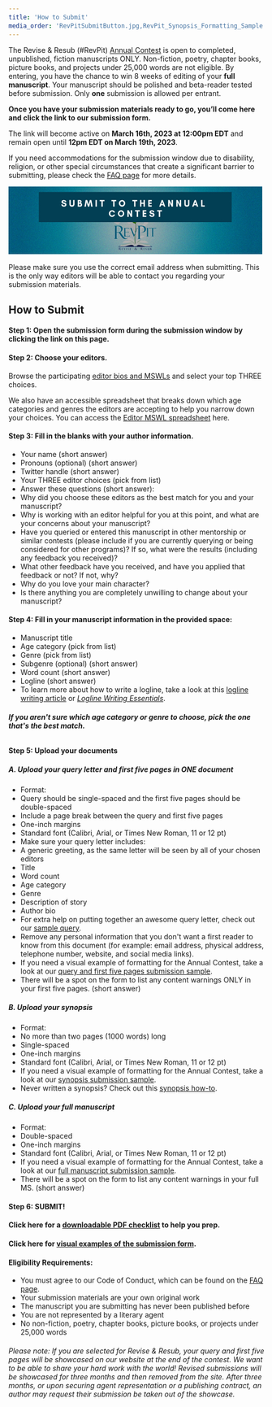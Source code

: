 ```yaml
---
title: 'How to Submit'
media_order: 'RevPitSubmitButton.jpg,RevPit_Synopsis_Formatting_Sample.docx,RevPit_Full_Manuscript_Formatting_Sample.docx,RevPit_Query5Pages_Formatting_Sample.docx,RevPitSubmissionChecklist.pdf'
---
```


The Revise & Resub (#RevPit) [Annual Contest](http://reviseresub.com/annual-contest) is open to completed, unpublished, fiction manuscripts ONLY. Non-fiction, poetry, chapter books, picture books, and projects under 25,000 words are not eligible. By entering, you have the chance to win 8 weeks of editing of your **full manuscript**. Your manuscript should be polished and beta-reader tested before submission. Only **one** submission is allowed per entrant.
 
**Once you have your submission materials ready to go, you’ll come here and click the link to our submission form.**
 
The link will become active on **March 16th, 2023 at 12:00pm EDT** and remain open until **12pm EDT on March 19th, 2023**.
 
If you need accommodations for the submission window due to disability, religion, or other special circumstances that create a significant barrier to submitting, please check the [FAQ page](https://reviseresub.com/faq) for more details.
 
[![Submit Button](RevPitSubmitButton.jpg)](https://forms.gle/442dqQzhw5jSdF1T8)

Please make sure you use the correct email address when submitting. This is the only way editors will be able to contact you regarding your submission materials.

## How to Submit

#### Step 1: Open the submission form during the submission window by clicking the link on this page.

#### Step 2: Choose your editors.
Browse the participating [editor bios and MSWLs](https://reviseresub.com/editors) and select your top THREE choices. 

We also have an accessible spreadsheet that breaks down which age categories and genres the editors are accepting to help you narrow down your choices. You can access the [Editor MSWL spreadsheet](https://www.reviseresub.com/annual-contest/editor-mswl-spreadsheet) here.
 
#### Step 3: Fill in the blanks with your author information.
 * Your name (short answer)
 * Pronouns (optional) (short answer)
 * Twitter handle (short answer)
 * Your THREE editor choices (pick from list)
 * Answer these questions (short answer):
  * Why did you choose these editors as the best match for you and your manuscript?
  * Why is working with an editor helpful for you at this point, and what are your concerns about your manuscript?
  * Have you queried or entered this manuscript in other mentorship or similar contests (please include if you are currently querying or being considered for other programs)? If so, what were the results (including any feedback you received)?
  * What other feedback have you received, and have you applied that feedback or not? If not, why?
  * Why do you love your main character?
  * Is there anything you are completely unwilling to change about your manuscript?
 
#### Step 4: Fill in your manuscript information in the provided space:

 * Manuscript title
 * Age category (pick from list)
 * Genre (pick from list)
 * Subgenre (optional) (short answer)
 * Word count (short answer)
 * Logline (short answer)
  * To learn more about how to write a logline, take a look at this [logline writing article](https://writershelpingwriters.net/2016/01/how-and-why-to-write-a-log-line-for-your-story?target=_blank) or [_Logline Writing Essentials_](https://www.jenichappelleeditorial.com/post/essentials-for-writers-loglines?target=_blank).

###### **If you aren't sure which age category or genre to choose, pick the one that's the best match.**

#### Step 5: Upload your documents
 
##### A. Upload your query letter and first five pages in ONE document
 * Format:
  * Query should be single-spaced and the first five pages should be double-spaced
  * Include a page break between the query and first five pages
  * One-inch margins
  * Standard font (Calibri, Arial, or Times New Roman, 11 or 12 pt)
 * Make sure your query letter includes:
  * A generic greeting, as the same letter will be seen by all of your chosen editors
  * Title
  * Word count
  * Age category
  * Genre
  * Description of story
  * Author bio
 * For extra help on putting together an awesome query letter, check out our [sample query](https://reviseresub.com/annual-contest/sample-query).
 * Remove any personal information that you don't want a first reader to know from this document (for example: email address, physical address, telephone number, website, and social media links). 
 * If you need a visual example of formatting for the Annual Contest, take a look at our [query and first five pages submission sample](RevPit_Query5Pages_Formatting_Sample.docx).
 * There will be a spot on the form to list any content warnings ONLY in your first five pages. (short answer)

##### B. Upload your synopsis
 * Format:
  * No more than two pages (1000 words) long
  * Single-spaced
  * One-inch margins
  * Standard font (Calibri, Arial, or Times New Roman, 11 or 12 pt)
  * If you need a visual example of formatting for the Annual Contest, take a look at our [synopsis submission sample](RevPit_Synopsis_Formatting_Sample.docx).
 * Never written a synopsis? Check out this [synopsis how-to](http://www.writersdigest.com/editor-blogs/guide-to-literary-agents/mastering-dreaded-synopsis?target=_blank). 

##### C. Upload your full manuscript
 * Format:
  * Double-spaced
  * One-inch margins
  * Standard font (Calibri, Arial, or Times New Roman, 11 or 12 pt)
  * If you need a visual example of formatting for the Annual Contest, take a look at our [full manuscript submission sample](RevPit_Full_Manuscript_Formatting_Sample.docx).
 * There will be a spot on the form to list any content warnings in your full MS. (short answer)

#### Step 6: SUBMIT!
 
#### Click here for a [downloadable PDF checklist](RevPitSubmissionChecklist.pdf) to help you prep.

#### Click here for [visual examples of the submission form](/annual-contest/submission-example).
 
#### Eligibility Requirements:
 * You must agree to our Code of Conduct, which can be found on the [FAQ page](https://reviseresub.com/faq).
 * Your submission materials are your own original work
 * The manuscript you are submitting has never been published before
 * You are not represented by a literary agent
 * No non-fiction, poetry, chapter books, picture books, or projects under 25,000 words  

###### Please note: If you are selected for Revise & Resub, your query and first five pages will be showcased on our website at the end of the contest. We want to be able to share your hard work with the world! Revised submissions will be showcased for three months and then removed from the site. After three months, or upon securing agent representation or a publishing contract, an author may request their submission be taken out of the showcase.